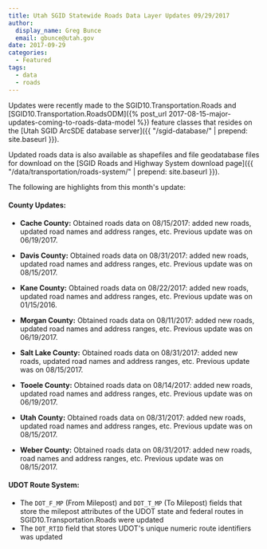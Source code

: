 ```yaml
---
title: Utah SGID Statewide Roads Data Layer Updates 09/29/2017
author:
  display_name: Greg Bunce
  email: gbunce@utah.gov
date: 2017-09-29
categories:
  - Featured
tags:
  - data
  - roads
---
```


Updates were recently made to the SGID10.Transportation.Roads and [SGID10.Transportation.RoadsODM]({% post_url 2017-08-15-major-updates-coming-to-roads-data-model %}) feature classes that resides on the [Utah SGID ArcSDE database server]({{ "/sgid-database/" | prepend: site.baseurl }}).

Updated roads data is also available as shapefiles and file geodatabase files for download on the [SGID Roads and Highway System download page]({{ "/data/transportation/roads-system/" | prepend: site.baseurl }}).


The following are highlights from this month's update:

#### County Updates:

- **Cache County:** Obtained roads data on 08/15/2017: added new roads, updated road names and address ranges, etc. Previous update was on 06/19/2017.

- **Davis County:** Obtained roads data on 08/31/2017: added new roads, updated road names and address ranges, etc. Previous update was on 08/15/2017.

- **Kane County:** Obtained roads data on 08/22/2017: added new roads, updated road names and address ranges, etc. Previous update was on 01/15/2016.

- **Morgan County:** Obtained roads data on 08/11/2017: added new roads, updated road names and address ranges, etc. Previous update was on 06/19/2017.

- **Salt Lake County:** Obtained roads data on 08/31/2017: added new roads, updated road names and address ranges, etc. Previous update was on 08/15/2017.

- **Tooele County:** Obtained roads data on 08/14/2017: added new roads, updated road names and address ranges, etc. Previous update was on 06/19/2017.

- **Utah County:** Obtained roads data on 08/31/2017: added new roads, updated road names and address ranges, etc. Previous update was on 08/15/2017.

- **Weber County:** Obtained roads data on 08/31/2017: added new roads, road names and address ranges, etc. Previous update was on 08/15/2017.

#### UDOT Route System:

- The `DOT_F_MP` (From Milepost) and `DOT_T_MP` (To Milepost) fields that store the milepost attributes of the UDOT state and federal routes in SGID10.Transportation.Roads were updated
- The `DOT_RTID` field that stores UDOT's unique numeric route identifiers was updated
